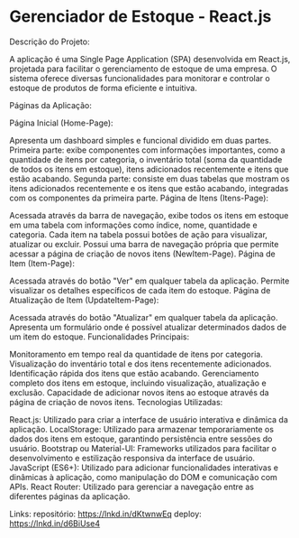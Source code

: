 # Gerenciador de Estoque - React.js

Descrição do Projeto:

A aplicação é uma Single Page Application (SPA) desenvolvida em React.js, projetada para facilitar o gerenciamento de estoque de uma empresa. O sistema oferece diversas funcionalidades para monitorar e controlar o estoque de produtos de forma eficiente e intuitiva.

Páginas da Aplicação:

Página Inicial (Home-Page):

Apresenta um dashboard simples e funcional dividido em duas partes.
Primeira parte: exibe componentes com informações importantes, como a quantidade de itens por categoria, o inventário total (soma da quantidade de todos os itens em estoque), itens adicionados recentemente e itens que estão acabando.
Segunda parte: consiste em duas tabelas que mostram os itens adicionados recentemente e os itens que estão acabando, integradas com os componentes da primeira parte.
Página de Itens (Itens-Page):

Acessada através da barra de navegação, exibe todos os itens em estoque em uma tabela com informações como índice, nome, quantidade e categoria.
Cada item na tabela possui botões de ação para visualizar, atualizar ou excluir.
Possui uma barra de navegação própria que permite acessar a página de criação de novos itens (NewItem-Page).
Página de Item (Item-Page):

Acessada através do botão "Ver" em qualquer tabela da aplicação.
Permite visualizar os detalhes específicos de cada item do estoque.
Página de Atualização de Item (UpdateItem-Page):

Acessada através do botão "Atualizar" em qualquer tabela da aplicação.
Apresenta um formulário onde é possível atualizar determinados dados de um item do estoque.
Funcionalidades Principais:

Monitoramento em tempo real da quantidade de itens por categoria.
Visualização do inventário total e dos itens recentemente adicionados.
Identificação rápida dos itens que estão acabando.
Gerenciamento completo dos itens em estoque, incluindo visualização, atualização e exclusão.
Capacidade de adicionar novos itens ao estoque através da página de criação de novos itens.
Tecnologias Utilizadas:

React.js: Utilizado para criar a interface de usuário interativa e dinâmica da aplicação.
LocalStorage: Utilizado para armazenar temporariamente os dados dos itens em estoque, garantindo persistência entre sessões do usuário.
Bootstrap ou Material-UI: Frameworks utilizados para facilitar o desenvolvimento e estilização responsiva da interface de usuário.
JavaScript (ES6+): Utilizado para adicionar funcionalidades interativas e dinâmicas à aplicação, como manipulação do DOM e comunicação com APIs.
React Router: Utilizado para gerenciar a navegação entre as diferentes páginas da aplicação.


Links: 
repositório: https://lnkd.in/dKtwnwEq
deploy: https://lnkd.in/d6BiUse4
